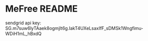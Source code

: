 # MeFree README

sendgrid api key: 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
